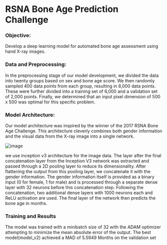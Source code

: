 # RSNA Bone Age Prediction Challenge
### Objective:
Develop a deep learning model for automated bone age assessment using hand X-ray images.
### Data and Preprocessing:
In the preprocessing stage of our model development, we divided the data into twenty groups based on sex and bone age score. We then randomly sampled 400 data points from each group, resulting in 8,000 data points. These were further divided into a training set of 6,000 and a validation set of 2,000 points. Finally, we determined that an input pixel dimension of 500 x 500 was optimal for this specific problem.
### Model Architecture:
Our model architecture was inspired by the winner of the 2017 RSNA Bone Age Challenge.  This architecture cleverly combines both gender information and the visual data from the X-ray image into a single network.

![image](https://github.com/MRToghyani/RSNA-Bone-Age-Challenge/assets/151957535/fe9ed0ae-2b0c-446e-8a24-1690f2e84ec5)

we use inception v3 architecture for the image data. The layer after the final concatenation layer from the Inception V3 network was extracted and passed through a 2D pooling layer to reduce its dimensionality. After flattening the output from this pooling layer, we concatenate it with the gender information. The gender information itself is provided as a binary input (0 for female, 1 for male) and is processed through a separate dense layer with 32 neurons before this concatenation step.  Following the concatenation, two additional dense layers with 1000 neurons each and ReLU activation are used.  The final layer of the network then predicts the bone age in months.
### Training and Results
The model was trained with a minibatch size of 32 with the ADAM optimizer attempting to minimize the mean absolute error of the output. The best model(model_v2) achieved a MAD of 5.5949 Months on the validation set

